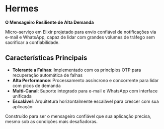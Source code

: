 # Hermes

**O Mensageiro Resiliente de Alta Demanda**

Micro-serviço em Elixir projetado para envio confiável de notificações via e-mail e WhatsApp, capaz de lidar com grandes volumes de tráfego sem sacrificar a confiabilidade.

## Características Principais

- **Tolerante a Falhas**: Implementado com os princípios OTP para recuperação automática de falhas
- **Alta Performance**: Processamento assíncrono e concorrente para lidar com picos de demanda
- **Multi-Canal**: Suporte integrado para e-mail e WhatsApp com interface unificada
- **Escalável**: Arquitetura horizontalmente escalável para crescer com sua aplicação

Construído para ser o mensageiro confiável que sua aplicação precisa, mesmo sob as condições mais desafiadoras.